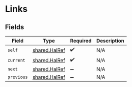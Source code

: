 # Links


## Fields

| Field                                                 | Type                                                  | Required                                              | Description                                           |
| ----------------------------------------------------- | ----------------------------------------------------- | ----------------------------------------------------- | ----------------------------------------------------- |
| `self`                                                | [shared.HalRef](../../../sdk/models/shared/halref.md) | :heavy_check_mark:                                    | N/A                                                   |
| `current`                                             | [shared.HalRef](../../../sdk/models/shared/halref.md) | :heavy_check_mark:                                    | N/A                                                   |
| `next`                                                | [shared.HalRef](../../../sdk/models/shared/halref.md) | :heavy_minus_sign:                                    | N/A                                                   |
| `previous`                                            | [shared.HalRef](../../../sdk/models/shared/halref.md) | :heavy_minus_sign:                                    | N/A                                                   |